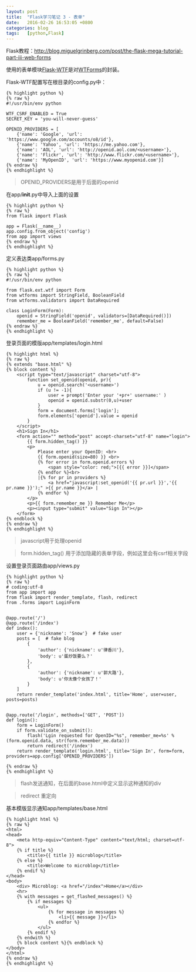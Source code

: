 ```yaml
---
layout: post
title:  "Flask学习笔记 3 - 表单"
date:   2016-02-26 16:53:05 +0800
categories: blog
tags:   [python,Flask]
---
```

Flask教程：<http://blog.miguelgrinberg.com/post/the-flask-mega-tutorial-part-iii-web-forms>

使用的表单模块[Flask-WTF](http://pythonhosted.org/Flask-WTF/)是对[WTForms](http://wtforms.readthedocs.org/en/latest/)的封装。

Flask-WTF配置写在根目录的config.py中：

    {% highlight python %}
    {% raw %}
    #!/usr/bin/env python

    WTF_CSRF_ENABLED = True
    SECRET_KEY = 'you-will-never-guess'

    OPENID_PROVIDERS = [
        {'name': 'Google', 'url': 'https://www.google.com/accounts/o8/id'},
        {'name': 'Yahoo', 'url': 'https://me.yahoo.com'},
        {'name': 'AOL', 'url': 'http://openid.aol.com/<username>'},
        {'name': 'Flickr', 'url': 'http://www.flickr.com/<username>'},
        {'name': 'MyOpenID', 'url': 'https://www.myopenid.com'}]
    {% endraw %}
    {% endhighlight %}

>  OPENID_PROVIDERS是用于后面的openid

在app/__init__.py中导入上面的设置

    {% highlight python %}
    {% raw %}
    from flask import Flask
    
    app = Flask(__name__)
    app.config.from_object('config')
    from app import views
    {% endraw %}
    {% endhighlight %}


定义表达类app/forms.py

    {% highlight python %}
    {% raw %}
    #!/usr/bin/env python
    
    from flask.ext.wtf import Form
    from wtforms import StringField, BooleanField
    from wtforms.validators import DataRequired
    
    class LoginForm(Form):
        openid = StringField('openid', validators=[DataRequired()])
        remember_me = BooleanField('remember_me', default=False)
    {% endraw %}
    {% endhighlight %}

登录页面的模版app/templates/login.html

    {% highlight html %}
    {% raw %}
    {% extends "base.html" %}
    {% block content %}
        <script type="text/javascript" charset="utf-8">
            function set_openid(openid, pr){
                u = openid.search('<username>')
                if (u != -1){
                    user = prompt('Enter your '+pr+' username:' )
                    openid = openid.substr(0,u)+user
                }
                form = document.forms['login'];
                form.elements['openid'].value = openid
            }
        </script>
        <h1>Sign In</h1>
        <form action="" method="post" accept-charset="utf-8" name="login">
            {{ form.hidden_tag() }}
            <p>
                Please enter your OpenID: <br>
                {{ form.openid(size=80) }} <br>
                {% for error in form.openid.errors %}
                    <span style="color: red;">[{{ error }}]</span>
                {% endfor %}<br>
                |{% for pr in providers %}
                    <a href="javascript:set_openid('{{ pr.url }}','{{ pr.name }}');" >{{ pr.name }}</a> |
                {% endfor %}
            </p>
            <p>{{ form.remember_me }} Remember Me</p>
            <p><input type="submit" value="Sign In"></p>
        </form>
    {% endblock %}
    {% endraw %}
    {% endhighlight %}

> javascript用于处理openid 

> form.hidden_tag() 用于添加隐藏的表单字段，例如这里会有csrf相关字段

设置登录页面路由app/views.py

    {% highlight python %}
    {% raw %}
    # coding:utf-8
    from app import app
    from flask import render_template, flash, redirect
    from .forms import LoginForm
    
    
    @app.route('/')
    @app.route('/index')
    def index():
        user = {'nickname': 'Snow'}  # fake user
        posts = [  # fake blog
            {
                'author': {'nickname': u'律香川'},
                'body': u'蛋炒饭要么？'
            },
            {
                'author': {'nickname': u'郭大路'},
                'body': u'你太像个女孩了！'
            }
        ]
        return render_template('index.html', title='Home', user=user, posts=posts)
    
    
    @app.route('/login', methods=['GET', 'POST'])
    def login():
        form = LoginForm()
        if form.validate_on_submit():
            flash('Lgin requested for OpenID="%s", remember_me=%s' % (form.openid.data, str(form.remember_me.data)))
            return redirect('/index')
        return render_template('login.html', title='Sign In', form=form, providers=app.config['OPENID_PROVIDERS'])
    
    {% endraw %}
    {% endhighlight %}

> flash发送通知，在后面的base.html中定义显示这种通知的div

> redirect 重定向

基本模版显示通知app/templates/base.html

    {% highlight html %}
    {% raw %}
    <html>
    <head>
        <meta http-equiv="Content-Type" content="text/html; charset=utf-8">
        {% if title %}
            <title>{{ title }} microblog</title>
        {% else %}
            <title>Welcome to microblog</title>
        {% endif %}
    </head>
    <body>
        <div> Microblog: <a href="/index">Home</a></div>
        <hr>
        {% with messages = get_flashed_messages() %}
            {% if messages %}
                <ul>
                    {% for message in messages %}
                        <li>{{ message }}</li>
                    {% endfor %}
                </ul>
            {% endif %}
        {% endwith %}    
        {% block content %}{% endblock %}
    </body>
    </html>
    {% endraw %}
    {% endhighlight %}
